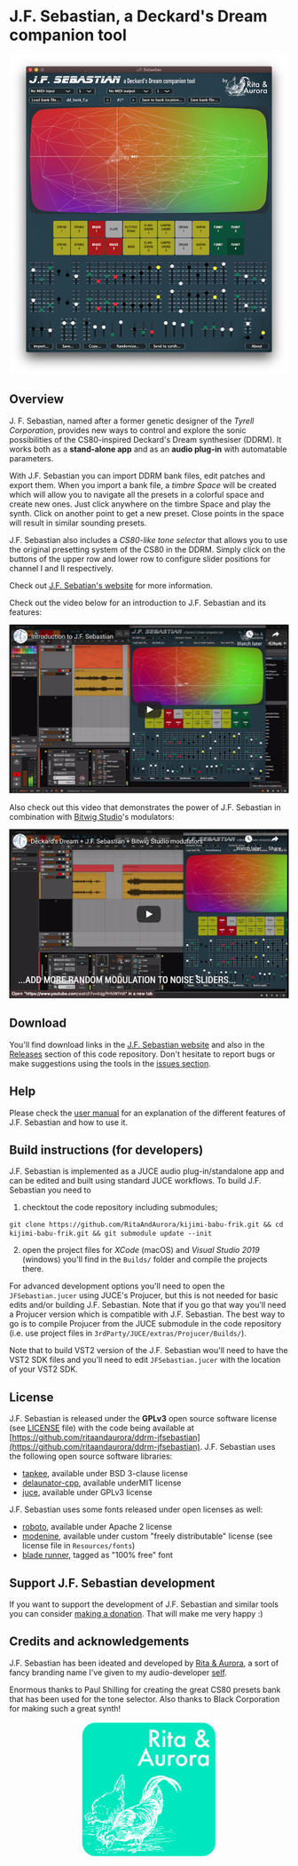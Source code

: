 # J.F. Sebastian, a Deckard's Dream companion tool

![J.F. Sebastian screenshot](docs/screenshot_1000.png)

## Overview

J. F. Sebastian, named after a former genetic designer of the *Tyrell Corporation*, provides new ways to control and explore the sonic possibilities of the CS80-inspired Deckard's Dream synthesiser (DDRM). It works both as a **stand-alone app** and as an **audio plug-in** with automatable parameters.

With J.F. Sebastian you can import DDRM bank files, edit patches and export them. When you import a bank file, a *timbre Space* will be created which will allow you to navigate all the presets in a colorful space and create new ones. Just click anywhere on the timbre Space and play the synth. Click on another point to get a new preset. Close points in the space will result in similar sounding presets.

J.F. Sebastian also includes a *CS80-like tone selector* that allows you to use the original presetting system of the CS80 in the DDRM. Simply click on the buttons of the upper row and lower row to configure slider positions for channel I and II respectively.

Check out [J.F. Sebatian's website](https://ritaandaurora.github.io/ddrm-jfsebastian/) for more information.

Check out the video below for an introduction to J.F. Sebastian and its features:

[![Introduction to J.F. Sebastian video](docs/video_img.png)](https://www.youtube.com/watch?v=cHdO393UwKI)

Also check out this video that demonstrates the power of J.F. Sebastian in combination with [Bitwig Studio](https://bitwig.com)'s modulators:

[![Deckard's Dream + J.F. Sebastian + Bitwig Studio modulators](docs/video2_img.png)](https://www.youtube.com/watch?v=bIjgPHNWfHA)


## Download

You'll find download links in the [J.F. Sebastian website](https://ritaandaurora.github.io/ddrm-jfsebastian/) and also in the [Releases](https://github.com/RitaAndAurora/ddrm-jfsebastian/releases) section of this code repository. Don't hesitate to report bugs or make suggestions using the tools in the [issues section](https://github.com/RitaAndAurora/ddrm-jfsebastian/issues).



## Help

Please check the [user manual](MANUAL.md) for an explanation of the different features of J.F. Sebastian  and how to use it.


## Build instructions (for developers)

J.F. Sebastian is implemented as a JUCE audio plug-in/standalone app and can be edited and built using standard JUCE workflows. To build J.F. Sebastian you need to

1) checktout the code repository including submodules;

```
git clone https://github.com/RitaAndAurora/kijimi-babu-frik.git && cd kijimi-babu-frik.git && git submodule update --init
```

2) open the project files  for *XCode* (macOS) and *Visual Studio 2019* (windows) you'll find in the `Builds/` folder and compile the projects there.

For advanced development options you'll need to open the `JFSebastian.jucer` using JUCE's Projucer, but this is not needed for basic edits and/or building J.F. Sebastian. Note that if you go that way you'll need a Projucer version which is compatible with J.F. Sebastian. The best way to go is to compile Projucer from the JUCE submodule in the code repository (i.e. use project files in `3rdParty/JUCE/extras/Projucer/Builds/`). 

Note that to build VST2 version of the J.F. Sebastian wou'll need to have the VST2 SDK files and you'll need to edit `JFSebastian.jucer` with the location of your VST2 SDK.


## License

J.F. Sebastian is released under the **GPLv3** open source software license (see [LICENSE](https://github.com/ritaandaurora/ddrm-jfsebastian/blob/master/LICENSE) file) with the code being available at  [https://github.com/ritaandaurora/ddrm-jfsebastian](https://github.com/ritaandaurora/ddrm-jfsebastian). J.F. Sebastian uses the following open source software libraries: 

 * [tapkee](http://tapkee.lisitsyn.me), available under BSD 3-clause license 
 * [delaunator-cpp](https://github.com/delfrrr/delaunator-cpp), available underMIT license
 * [juce](https://juce.com), available under GPLv3 license 
 
J.F. Sebastian uses some fonts released under open licenses as well:

 * [roboto](https://fonts.google.com/specimen/Roboto), available under Apache 2 license
 * [modenine](https://www.dafont.com/modenine.font), available under custom "freely distributable" license (see license file in `Resources/fonts`)
 * [blade runner](https://www.dafont.com/blade-runner-movie-font.font), tagged as "100% free" font
 
## Support J.F. Sebastian development

If you want to support the development of J.F. Sebastian and similar tools you can consider [making a donation](https://ritaandaurora.github.io/ddrm-jfsebastian/donate). That will make me very happy :)


## Credits and acknowledgements

J.F. Sebastian has been ideated and developed by [Rita & Aurora](https://ritaandaurora.github.io), a sort of fancy branding name I've given to my audio-developer [self](https://ffont.github.io).

Enormous thanks to Paul Shilling for creating the great CS80 presets bank that has been used for the tone selector. Also thanks to Black Corporation for making such a great synth!

<p align="center">
<a href="https://ritaandaurora.github.io"><img src="docs/Rita&AuroraAudioLogo-square.png" width="250" /></a>
</p>
